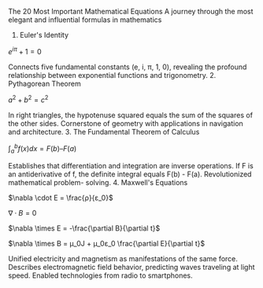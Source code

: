 The 20 Most Important Mathematical Equations
A journey through the most elegant and influential formulas in mathematics
1. Euler's Identity

$e^{i\pi} + 1 = 0$

Connects five fundamental constants (e, i, π, 1, 0), revealing
the profound relationship between exponential functions and
trigonometry.
2. Pythagorean Theorem

$a^2 + b^2 = c^2$

In right triangles, the hypotenuse squared equals the sum of
the squares of the other sides. Cornerstone of geometry with
applications in navigation and architecture.
3. The Fundamental Theorem of Calculus

$\int_a^b f(x)dx = F(b) – F(a)$

Establishes that differentiation and integration are inverse
operations. If F is an antiderivative of f, the definite integral
equals F(b) - F(a). Revolutionized mathematical problem-
solving.
4. Maxwell's Equations

$\nabla \cdot E = \frac{ρ}{ε_0}$

$\nabla \cdot B = 0$

$\nabla \times E = -\frac{\partial B}{\partial t}$

$\nabla \times B = μ_0J + μ_0ε_0 \frac{\partial E}{\partial t}$

Unified electricity and magnetism as manifestations of the
same force. Describes electromagnetic field behavior, predicting
waves traveling at light speed. Enabled technologies from radio
to smartphones.
